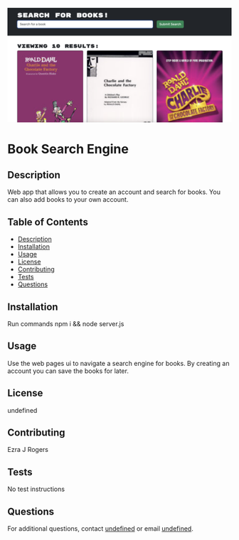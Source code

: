 ![App Screenshot](images/image.png)

# Book Search Engine

## Description
Web app that allows you to create an account and search for books. You can also add books to your own account.

## Table of Contents
- [Description](#description)
- [Installation](#installation)
- [Usage](#usage)
- [License](#license)
- [Contributing](#contributing)
- [Tests](#tests)
- [Questions](#questions)

## Installation
Run commands npm i && node server.js

## Usage
Use the web pages ui to navigate a search engine for books. By creating an account you can save the books for later.

## License
undefined

## Contributing
Ezra J Rogers

## Tests
No test instructions

## Questions
For additional questions, contact [undefined](https://github.com/undefined) or email [undefined](mailto:undefined).
